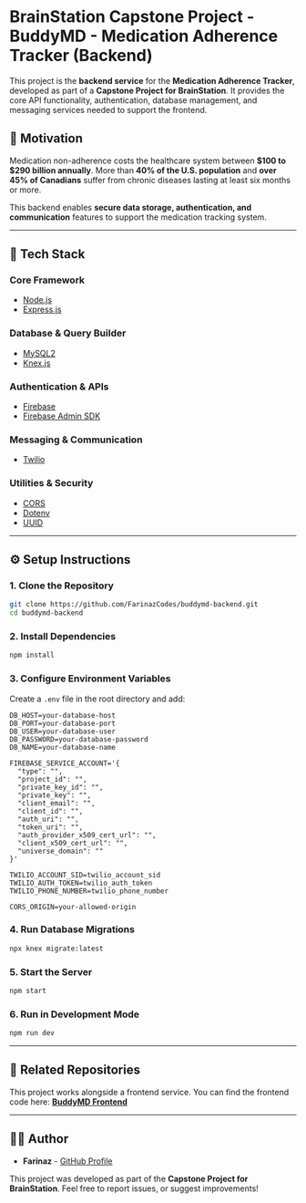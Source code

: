 # BrainStation Capstone Project - BuddyMD - Medication Adherence Tracker (Backend)

This project is the **backend service** for the **Medication Adherence Tracker**, developed as part of a **Capstone Project for BrainStation**. It provides the core API functionality, authentication, database management, and messaging services needed to support the frontend.

## 📌 Motivation

Medication non-adherence costs the healthcare system between **$100 to $290 billion annually**. More than **40% of the U.S. population** and **over 45% of Canadians** suffer from chronic diseases lasting at least six months or more.

This backend enables **secure data storage, authentication, and communication** features to support the medication tracking system.

---

## 🚀 Tech Stack

### **Core Framework**
- [Node.js](https://nodejs.org/)
- [Express.js](https://expressjs.com/)

### **Database & Query Builder**
- [MySQL2](https://www.npmjs.com/package/mysql2)
- [Knex.js](https://knexjs.org/)

### **Authentication & APIs**
- [Firebase](https://firebase.google.com/)
- [Firebase Admin SDK](https://firebase.google.com/docs/admin/setup)

### **Messaging & Communication**
- [Twilio](https://www.twilio.com/)

### **Utilities & Security**
- [CORS](https://www.npmjs.com/package/cors)
- [Dotenv](https://www.npmjs.com/package/dotenv)
- [UUID](https://www.npmjs.com/package/uuid)

---

## ⚙️ Setup Instructions

### **1. Clone the Repository**
```bash
git clone https://github.com/FarinazCodes/buddymd-backend.git
cd buddymd-backend
```

### **2. Install Dependencies**
```bash
npm install
```

### **3. Configure Environment Variables**
Create a `.env` file in the root directory and add:
```plaintext
DB_HOST=your-database-host
DB_PORT=your-database-port
DB_USER=your-database-user
DB_PASSWORD=your-database-password
DB_NAME=your-database-name

FIREBASE_SERVICE_ACCOUNT='{
  "type": "",
  "project_id": "",
  "private_key_id": "",
  "private_key": "",
  "client_email": "",
  "client_id": "",
  "auth_uri": "",
  "token_uri": "",
  "auth_provider_x509_cert_url": "",
  "client_x509_cert_url": "",
  "universe_domain": ""
}'

TWILIO_ACCOUNT_SID=twilio_account_sid
TWILIO_AUTH_TOKEN=twilio_auth_token
TWILIO_PHONE_NUMBER=twilio_phone_number

CORS_ORIGIN=your-allowed-origin
```

### **4. Run Database Migrations**
```bash
npx knex migrate:latest
```

### **5. Start the Server**
```bash
npm start
```

### **6. Run in Development Mode**
```bash
npm run dev
```

---

## 🔗 Related Repositories
This project works alongside a frontend service. You can find the frontend code here:
**[BuddyMD Frontend](https://github.com/FarinazCodes/buddymd-frontend)**

---


## 👨‍💻 Author
- **Farinaz** - [GitHub Profile](https://github.com/FarinazCodes)

This project was developed as part of the **Capstone Project for BrainStation**. Feel free to report issues, or suggest improvements!
